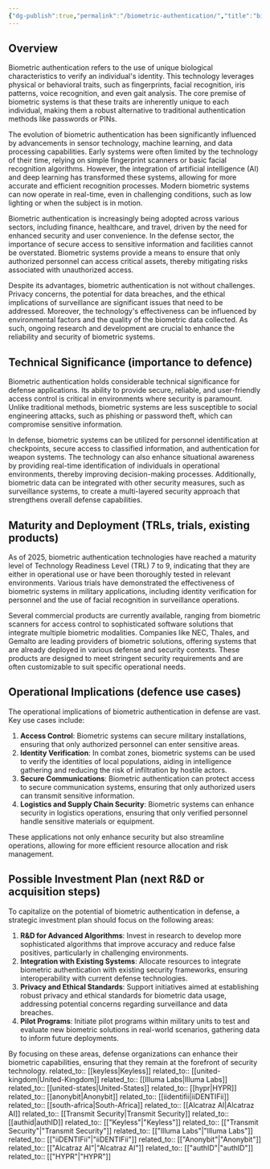 ```yaml
---
{"dg-publish":true,"permalink":"/biometric-authentication/","title":"biometric authentication","tags":["authentication","biometrics","security","tech","trl-3"]}
---
```


## Overview
Biometric authentication refers to the use of unique biological characteristics to verify an individual's identity. This technology leverages physical or behavioral traits, such as fingerprints, facial recognition, iris patterns, voice recognition, and even gait analysis. The core premise of biometric systems is that these traits are inherently unique to each individual, making them a robust alternative to traditional authentication methods like passwords or PINs.

The evolution of biometric authentication has been significantly influenced by advancements in sensor technology, machine learning, and data processing capabilities. Early systems were often limited by the technology of their time, relying on simple fingerprint scanners or basic facial recognition algorithms. However, the integration of artificial intelligence (AI) and deep learning has transformed these systems, allowing for more accurate and efficient recognition processes. Modern biometric systems can now operate in real-time, even in challenging conditions, such as low lighting or when the subject is in motion.

Biometric authentication is increasingly being adopted across various sectors, including finance, healthcare, and travel, driven by the need for enhanced security and user convenience. In the defense sector, the importance of secure access to sensitive information and facilities cannot be overstated. Biometric systems provide a means to ensure that only authorized personnel can access critical assets, thereby mitigating risks associated with unauthorized access.

Despite its advantages, biometric authentication is not without challenges. Privacy concerns, the potential for data breaches, and the ethical implications of surveillance are significant issues that need to be addressed. Moreover, the technology's effectiveness can be influenced by environmental factors and the quality of the biometric data collected. As such, ongoing research and development are crucial to enhance the reliability and security of biometric systems.

## Technical Significance (importance to defence)
Biometric authentication holds considerable technical significance for defense applications. Its ability to provide secure, reliable, and user-friendly access control is critical in environments where security is paramount. Unlike traditional methods, biometric systems are less susceptible to social engineering attacks, such as phishing or password theft, which can compromise sensitive information.

In defense, biometric systems can be utilized for personnel identification at checkpoints, secure access to classified information, and authentication for weapon systems. The technology can also enhance situational awareness by providing real-time identification of individuals in operational environments, thereby improving decision-making processes. Additionally, biometric data can be integrated with other security measures, such as surveillance systems, to create a multi-layered security approach that strengthens overall defense capabilities.

## Maturity and Deployment (TRLs, trials, existing products)
As of 2025, biometric authentication technologies have reached a maturity level of Technology Readiness Level (TRL) 7 to 9, indicating that they are either in operational use or have been thoroughly tested in relevant environments. Various trials have demonstrated the effectiveness of biometric systems in military applications, including identity verification for personnel and the use of facial recognition in surveillance operations.

Several commercial products are currently available, ranging from biometric scanners for access control to sophisticated software solutions that integrate multiple biometric modalities. Companies like NEC, Thales, and Gemalto are leading providers of biometric solutions, offering systems that are already deployed in various defense and security contexts. These products are designed to meet stringent security requirements and are often customizable to suit specific operational needs.

## Operational Implications (defence use cases)
The operational implications of biometric authentication in defense are vast. Key use cases include:

1. **Access Control**: Biometric systems can secure military installations, ensuring that only authorized personnel can enter sensitive areas.
2. **Identity Verification**: In combat zones, biometric systems can be used to verify the identities of local populations, aiding in intelligence gathering and reducing the risk of infiltration by hostile actors.
3. **Secure Communications**: Biometric authentication can protect access to secure communication systems, ensuring that only authorized users can transmit sensitive information.
4. **Logistics and Supply Chain Security**: Biometric systems can enhance security in logistics operations, ensuring that only verified personnel handle sensitive materials or equipment.

These applications not only enhance security but also streamline operations, allowing for more efficient resource allocation and risk management.

## Possible Investment Plan (next R&D or acquisition steps)
To capitalize on the potential of biometric authentication in defense, a strategic investment plan should focus on the following areas:

1. **R&D for Advanced Algorithms**: Invest in research to develop more sophisticated algorithms that improve accuracy and reduce false positives, particularly in challenging environments.
2. **Integration with Existing Systems**: Allocate resources to integrate biometric authentication with existing security frameworks, ensuring interoperability with current defense technologies.
3. **Privacy and Ethical Standards**: Support initiatives aimed at establishing robust privacy and ethical standards for biometric data usage, addressing potential concerns regarding surveillance and data breaches.
4. **Pilot Programs**: Initiate pilot programs within military units to test and evaluate new biometric solutions in real-world scenarios, gathering data to inform future deployments.

By focusing on these areas, defense organizations can enhance their biometric capabilities, ensuring that they remain at the forefront of security technology.
related_to:: [[keyless\|Keyless]]
related_to:: [[united-kingdom\|United-Kingdom]]
related_to:: [[Illuma Labs\|Illuma Labs]]
related_to:: [[united-states\|United-States]]
related_to:: [[hypr\|HYPR]]
related_to:: [[anonybit\|Anonybit]]
related_to:: [[iidentifii\|iiDENTIFii]]
related_to:: [[south-africa\|South-Africa]]
related_to:: [[Alcatraz AI\|Alcatraz AI]]
related_to:: [[Transmit Security\|Transmit Security]]
related_to:: [[authid\|authID]]
related_to:: [["Keyless"\|"Keyless"]]
related_to:: [["Transmit Security"\|"Transmit Security"]]
related_to:: [["Illuma Labs"\|"Illuma Labs"]]
related_to:: [["iiDENTIFii"\|"iiDENTIFii"]]
related_to:: [["Anonybit"\|"Anonybit"]]
related_to:: [["Alcatraz AI"\|"Alcatraz AI"]]
related_to:: [["authID"\|"authID"]]
related_to:: [["HYPR"\|"HYPR"]]
